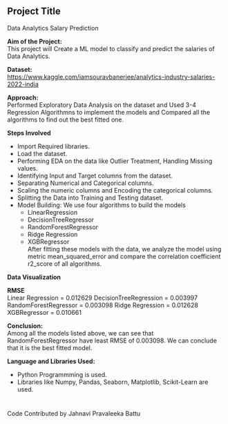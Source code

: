## Project Title

Data Analytics Salary Prediction

**Aim of the Project:**  
This project will Create a ML model to classify and predict the salaries of Data Analytics.

**Dataset:**   
https://www.kaggle.com/iamsouravbanerjee/analytics-industry-salaries-2022-india

**Approach:**   
Performed Exploratory Data Analysis on the dataset and Used 3-4 Regression Algorithmns to implement the models and Compared all the algorithms to find out the best fitted one.

**Steps Involved**   
- Import Required libraries.
- Load the dataset.
- Performing EDA on the data like Outlier Treatment, Handling Missing values.
- Identifying Input and Target columns from the dataset.
- Separating Numerical and Categorical columns.
- Scaling the numeric columns and Encoding the categorical columns.
- Splitting the Data into Training and Testing dataset.
- Model Building: We use four algorithms to build the models
    - LinearRegression
    - DecisionTreeRegressor
    - RandomForestRegressor
    - Ridge Regression
    - XGBRegressor   
After fitting these models with the data, we analyze the model using metric mean_squared_error and compare the correlation coefficient r2_score of all algorithms.

**Data Visualization**


**RMSE**   
Linear Regression = 0.012629
DecisionTreeRegression = 0.003997
RandomForestRegressor = 0.003098
Ridge Regression = 0.012628
XGBRegressor = 0.010661 

**Conclusion:**   
Among all the models listed above, we can see that RandomForestRegressor have least RMSE of 0.003098. We can conclude that it is the best fitted model.

**Language and Libraries Used:**
- Python Programmming is used.
- Libraries like Numpy, Pandas, Seaborn, Matplotlib, Scikit-Learn are used.
#    
Code Contributed by Jahnavi Pravaleeka Battu

